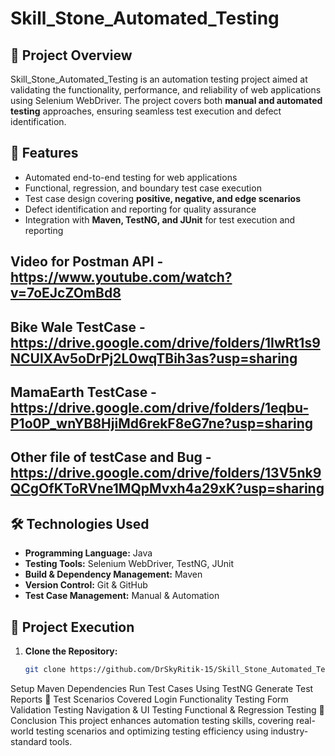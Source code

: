 # Skill_Stone_Automated_Testing

## 📌 Project Overview  
Skill_Stone_Automated_Testing is an automation testing project aimed at validating the functionality, performance, and reliability of web applications using Selenium WebDriver. The project covers both **manual and automated testing** approaches, ensuring seamless test execution and defect identification.

## 🔹 Features  
- Automated end-to-end testing for web applications  
- Functional, regression, and boundary test case execution  
- Test case design covering **positive, negative, and edge scenarios**  
- Defect identification and reporting for quality assurance  
- Integration with **Maven, TestNG, and JUnit** for test execution and reporting
## Video for Postman API -https://www.youtube.com/watch?v=7oEJcZOmBd8
## Bike Wale TestCase -https://drive.google.com/drive/folders/1IwRt1s9NCUlXAv5oDrPj2L0wqTBih3as?usp=sharing
## MamaEarth TestCase -https://drive.google.com/drive/folders/1eqbu-P1o0P_wnYB8HjiMd6rekF8eG7ne?usp=sharing

## Other file of testCase and Bug - https://drive.google.com/drive/folders/13V5nk9QCgOfKToRVne1MQpMvxh4a29xK?usp=sharing

## 🛠️ Technologies Used  
- **Programming Language:** Java  
- **Testing Tools:** Selenium WebDriver, TestNG, JUnit  
- **Build & Dependency Management:** Maven  
- **Version Control:** Git & GitHub  
- **Test Case Management:** Manual & Automation  

## 🚀 Project Execution  
1. **Clone the Repository:**  
   ```bash
   git clone https://github.com/DrSkyRitik-15/Skill_Stone_Automated_Testing.git

Setup Maven Dependencies
Run Test Cases Using TestNG
Generate Test Reports
📄 Test Scenarios Covered
Login Functionality Testing
Form Validation Testing
Navigation & UI Testing
Functional & Regression Testing
📢 Conclusion
This project enhances automation testing skills, covering real-world testing scenarios and optimizing testing efficiency using industry-standard tools.

